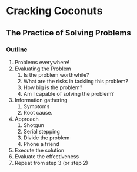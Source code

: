 # Cracking Coconuts

## The Practice of Solving Problems

### Outline
1. Problems everywhere!
1. Evaluating the Problem
   1. Is the problem worthwhile?
   1. What are the risks in tackling this problem?
   1. How big is the problem?
   1. Am I capable of solving the problem?
1. Information gathering
   1. Symptoms
   1. Root cause.
1. Approach
   1. Shotgun
   1. Serial stepping
   1. Divide the problem
   1. Phone a friend
1. Execute the solution
1. Evaluate the effectiveness
1. Repeat from step 3 (or step 2)